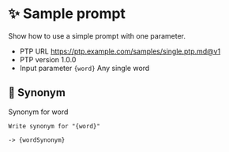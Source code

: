 # ✨ Sample prompt

Show how to use a simple prompt with one parameter.

-   PTP URL https://ptp.example.com/samples/single.ptp.md@v1
-   PTP version 1.0.0
-   Input parameter `{word}` Any single word

## 💬 Synonym

Synonym for word

```text
Write synonym for "{word}"
```

`-> {wordSynonym}`

<!--
TODO: [🧠] Figure out less simmilar word for "single", "simple" and "sample"
-->
